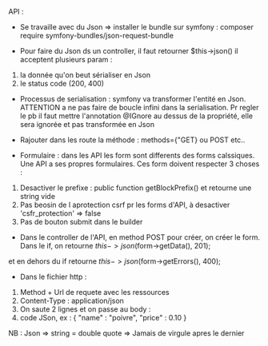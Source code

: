 API :
- Se travaille avec du Json => installer le bundle sur symfony : composer require symfony-bundles/json-request-bundle

- Pour faire du Json ds un controller, il faut retourner $this->json() il acceptent plusieurs param : 
1. la donnée qu'on beut sérialiser en Json
2. le status code (200, 400)

- Processus de serialisation : symfony va transformer l'entité en Json. ATTENTION a ne pas faire de boucle infini dans la serialisation. Pr regler le pb il faut mettre l'annotation @IGnore au dessus de la propriété, elle sera ignorée et pas transformée en Json

- Rajouter dans les route la méthode : methods={"GET} ou POST etc..

- Formulaire : dans les API les form sont differents des forms calssiques. Une API a ses propres formulaires. Ces form doivent respecter 3 choses :
1. Desactiver le prefixe : public function getBlockPrefix() et retourne une string vide
2. Pas beosin de l aprotection csrf pr les forms d'API, à desactiver 'csfr_protection' => false
3. Pas de bouton submit dans le builder

- Dans le controller de l'API, en method POST pour créer, on créer le form. Dans le if, on retourne $this->json($form->getData(), 201);

et en dehors du if retourne $this->json($form->getErrors(), 400);

- Dans le fichier http :
1. Method + Url de requete avec les ressources
2. Content-Type : application/json
3. On saute 2 lignes et on passe au body :
4. code JSon, ex : 
{
    "name" : "poivre",
    "price" : 0.10
}

NB : Json => string = double quote
          => Jamais de virgule apres le dernier